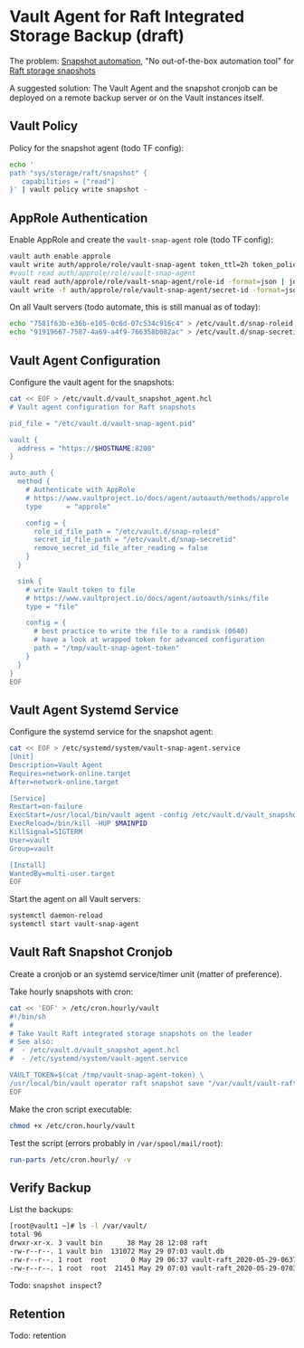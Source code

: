 # Vault Agent for Raft Integrated Storage Backup (draft)

The problem: [Snapshot automation](https://learn.hashicorp.com/vault/operations/storage-migration-checklist#summary), "No out-of-the-box automation tool" for [Raft storage snapshots](https://www.vaultproject.io/docs/commands/operator/raft)

A suggested solution: The Vault Agent and the snapshot cronjob can be deployed on a remote backup server or on the Vault instances itself.

## Vault Policy

Policy for the snapshot agent (todo TF config):
```bash
echo '
path "sys/storage/raft/snapshot" {
   capabilities = ["read"]
}' | vault policy write snapshot -
```
## AppRole Authentication

Enable AppRole and create the `vault-snap-agent` role (todo TF config):
```bash
vault auth enable approle
vault write auth/approle/role/vault-snap-agent token_ttl=2h token_policies=snapshot
#vault read auth/approle/role/vault-snap-agent
vault read auth/approle/role/vault-snap-agent/role-id -format=json | jq -r .data.role_id # sudo tee vault-host:/etc/vault.d/snap-roleid
vault write -f auth/approle/role/vault-snap-agent/secret-id -format=json | jq -r .data.secret_id # sudo tee vault-host:/etc/vault.d/snap-secretid
```

On all Vault servers (todo automate, this is still manual as of today):
```bash
echo "7581f63b-e36b-e105-0c6d-07c534c916c4" > /etc/vault.d/snap-roleid
echo "91919667-7587-4a69-a4f9-766358b082ac" > /etc/vault.d/snap-secretid
```

## Vault Agent Configuration

Configure the vault agent for the snapshots:
```bash
cat << EOF > /etc/vault.d/vault_snapshot_agent.hcl 
# Vault agent configuration for Raft snapshots

pid_file = "/etc/vault.d/vault-snap-agent.pid"

vault {
  address = "https://$HOSTNAME:8200"
}

auto_auth {
  method {
    # Authenticate with AppRole
    # https://www.vaultproject.io/docs/agent/autoauth/methods/approle
    type      = "approle"

    config = {
      role_id_file_path = "/etc/vault.d/snap-roleid"
      secret_id_file_path = "/etc/vault.d/snap-secretid"
      remove_secret_id_file_after_reading = false
    }
  }

  sink {
    # write Vault token to file
    # https://www.vaultproject.io/docs/agent/autoauth/sinks/file
    type = "file"

    config = {
      # best practice to write the file to a ramdisk (0640)
      # have a look at wrapped token for advanced configuration
      path = "/tmp/vault-snap-agent-token"
    }
  }
}
EOF
```

## Vault Agent Systemd Service

Configure the systemd service for the snapshot agent:
```bash
cat << EOF > /etc/systemd/system/vault-snap-agent.service
[Unit]
Description=Vault Agent
Requires=network-online.target
After=network-online.target

[Service]
Restart=on-failure
ExecStart=/usr/local/bin/vault agent -config /etc/vault.d/vault_snapshot_agent.hcl
ExecReload=/bin/kill -HUP $MAINPID
KillSignal=SIGTERM
User=vault
Group=vault

[Install]
WantedBy=multi-user.target
EOF
```

Start the agent on all Vault servers:
```bash
systemctl daemon-reload
systemctl start vault-snap-agent
```

## Vault Raft Snapshot Cronjob

Create a cronjob or an systemd service/timer unit (matter of preference).

Take hourly snapshots with cron:
```bash
cat << 'EOF' > /etc/cron.hourly/vault
#!/bin/sh
#
# Take Vault Raft integrated storage snapshots on the leader
# See also:
#  - /etc/vault.d/vault_snapshot_agent.hcl
#  - /etc/systemd/system/vault-agent.service

VAULT_TOKEN=$(cat /tmp/vault-snap-agent-token) \
/usr/local/bin/vault operator raft snapshot save "/var/vault/vault-raft_$(date +%F-%H%M).snapshot"
EOF
```

Make the cron script executable:
```bash
chmod +x /etc/cron.hourly/vault
```

Test the script (errors probably in `/var/spool/mail/root`):
```bash
run-parts /etc/cron.hourly/ -v
```

## Verify Backup

List the backups:
```bash
[root@vault1 ~]# ls -l /var/vault/
total 96
drwxr-xr-x. 3 vault bin      38 May 28 12:08 raft
-rw-r--r--. 1 vault bin  131072 May 29 07:03 vault.db
-rw-r--r--. 1 root  root      0 May 29 06:37 vault-raft_2020-05-29-0637.snapshot
-rw-r--r--. 1 root  root  21451 May 29 07:03 vault-raft_2020-05-29-0703.snapshot
```

Todo: `snapshot inspect`?

## Retention
Todo: retention
